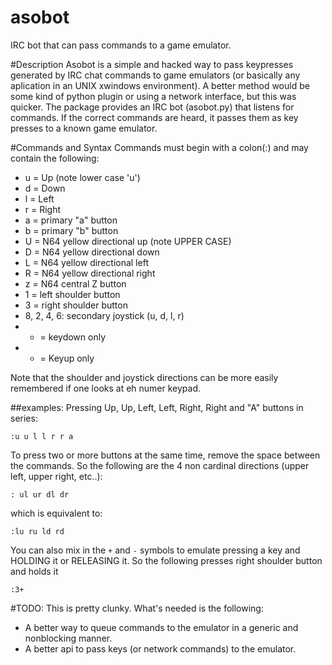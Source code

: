 asobot
======

IRC bot that can pass commands to a game emulator.

#Description
Asobot is a simple and hacked way to pass keypresses generated by IRC chat commands to game emulators (or basically any aplication in an UNIX xwindows environment).
A better method would be some kind of python plugin or using a network interface, but this was quicker.
The package provides an IRC bot (asobot.py) that listens for commands. If the correct commands are heard, it passes them as key presses to a known game emulator.

#Commands and Syntax
Commands must begin with a colon(:) and may contain the following:
* u = Up (note lower case 'u')
* d = Down
* l = Left
* r = Right
* a = primary "a" button
* b = primary "b" button
* U = N64 yellow directional up (note UPPER CASE)
* D = N64 yellow directional down
* L = N64 yellow directional left
* R = N64 yellow directional right
* z = N64 central Z button
* 1 = left shoulder button
* 3 = right shoulder button
* 8, 2, 4, 6: secondary joystick (u, d, l, r)
* + = keydown only
* - = Keyup only

Note that the shoulder and joystick directions can be more easily remembered if one looks at eh numer keypad.


##examples:
Pressing Up, Up, Left, Left, Right, Right and "A" buttons in series:
```
:u u l l r r a
```
To press two or more buttons at the same time, remove the space between the commands. So the following are the 4 non cardinal directions (upper left, upper right, etc..):
```
: ul ur dl dr
```
which is equivalent to:
```
:lu ru ld rd
```
You can also mix in the `+` and `-` symbols to emulate pressing a key and HOLDING it or RELEASING it.
So the following presses right shoulder button and holds it
```
:3+
```

#TODO:
This is pretty clunky. What's needed is the following:
* A better way to queue commands to the emulator in a generic and nonblocking manner.
* A better api to pass keys (or network commands) to the emulator.

